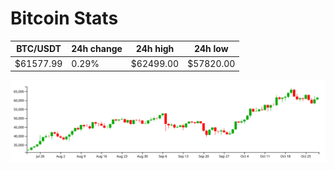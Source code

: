 # Bitcoin Stats

BTC/USDT|24h change|24h high|24h low|
|---|---|---|---|
|$61577.99|0.29%|$62499.00|$57820.00|

<img src="./chart.svg">
